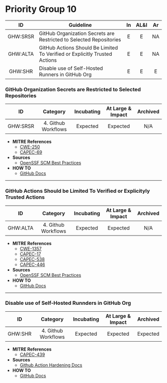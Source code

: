 # Priority Group 10

| ID  | Guideline | In | AL&I | Ar |
| :-: | - | :-: | :-: | :-: |
| GHW:SRSR | GitHub Organization Secrets are Restricted to Selected Repositories | E | E | NA |
| GHW:ALTA | GitHub Actions Should Be Limited To Verified or Explicitly Trusted Actions | E | E | NA |
| GHW:SHR | Disable use of Self-Hosted Runners in GitHub Org | E | E | E |

### GitHub Organization Secrets are Restricted to Selected Repositories

| ID | Category | Incubating | At Large & Impact | Archived |
| :-: | :-: | :-: | :-: | :-: |
| GHW:SRSR | 4. Github Workflows | Expected | Expected | N/A |

* **MITRE References**
    * [CWE-250](https://cwe.mitre.org/data/definitions/250.html)
    * [CAPEC-69](https://capec.mitre.org/data/definitions/69.html)
* **Sources**
    * [OpenSSF SCM Best Practices](https://best.openssf.org/SCM-BestPractices/github/actions/all_repositories_can_run_github_actions.html)
* **HOW TO**
    * [GitHub Docs](https://docs.github.com/en/repositories/managing-your-repositorys-settings-and-features/enabling-features-for-your-repository/managing-github-actions-settings-for-a-repository#managing-github-actions-permissions-for-your-repository) 

---

### GitHub Actions Should be Limited To Verified or Explicityly Trusted Actions

| ID | Category | Incubating | At Large & Impact | Archived |
| :-: | :-: | :-: | :-: | :-: |
| GHW:ALTA| 4. Github Workflows | Expected | Expected | N/A |

* **MITRE References**
    * [CWE-1357](https://cwe.mitre.org/data/definitions/1357.html)
    * [CAPEC-17](https://capec.mitre.org/data/definitions/17.html)
    * [CAPEC-538](https://capec.mitre.org/data/definitions/538.html)
    * [CAPEC-446](https://capec.mitre.org/data/definitions/446.html)
* **Sources**
    * [OpenSSF SCM Best Practices](https://best.openssf.org/SCM-BestPractices/github/actions/all_github_actions_are_allowed.html)
* **HOW TO**
    * [GitHub Docs](https://docs.github.com/en/repositories/managing-your-repositorys-settings-and-features/enabling-features-for-your-repository/managing-github-actions-settings-for-a-repository#allowing-select-actions-and-reusable-workflows-to-run) 

---

### Disable use of Self-Hosted Runnders in GitHub Org

| ID | Category | Incubating | At Large & Impact | Archived |
| :-: | :-: | :-: | :-: | :-: |
| GHW:SHR | 4. Github Workflows | Expected | Expected | Expected |

* **MITRE References**
    * [CAPEC-439](https://capec.mitre.org/data/definitions/439.html)
* **Sources**
    * [Github Action Hardening Docs](https://docs.github.com/en/actions/security-guides/security-hardening-for-github-actions#hardening-for-self-hosted-runners)
* **HOW TO**
    * [GitHub Docs](https://docs.github.com/en/organizations/managing-organization-settings/disabling-or-limiting-github-actions-for-your-organization#limiting-the-use-of-self-hosted-runners) 